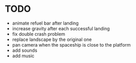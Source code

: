 TODO
====

* animate refuel bar after landing
* increase gravity after each successful landing
* fix double crash problem
* replace landscape by the original one
* pan camera when the spaceship is close to the platform
* add sounds
* add music
